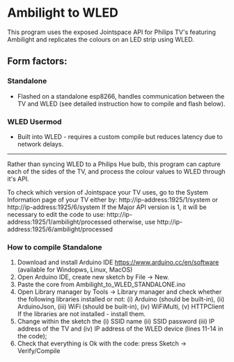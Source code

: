 # Ambilight to WLED
This program uses the exposed Jointspace API for Philips TV's featuring Ambilight and replicates the colours on an LED strip using WLED.

## Form factors:
### Standalone
* Flashed on a standalone esp8266, handles communication between the TV and WLED (see detailed instruction how to compile and flash below).

### WLED Usermod
* Built into WLED - requires a custom compile but reduces latency due to network delays. 

___

Rather than syncing WLED to a Philips Hue bulb, this program can capture each of the sides of the TV, and process the colour values to WLED through it's API. 

To check which version of Jointspace your TV uses, go to the System Information page of your TV either by: http://ip-address:1925/1/system or http://ip-address:1925/6/system
If the Major API version is 1, it will be necessary to edit the code to use: http://ip-address:1925/1/ambilight/processed otherwise, use http://ip-address:1925/6/ambilight/processed

### How to compile Standalone
1. Download and install Arduino IDE https://www.arduino.cc/en/software (available for Windopws, Linux, MacOS)
2. Open Arduino IDE, create new sketch by File -> New.
3. Paste the core from Ambilight_to_WLED_STANDALONE.ino
4. Open Library manager by Tools -> Library manager and check whether the following libraries installed or not: (i) Arduino (should be built-in), (ii) ArduinoJson, (iii) WiFi (should be built-in), (iv) WiFiMulti, (v) HTTPClient
If the libraries are not installed - install them.
5. Change within the sketch the (i) SSID name (ii) SSID password (iii) IP address of the TV and (iv) IP address of the WLED device (lines 11-14 in the code);
6. Check that everything is Ok with the code: press Sketch -> Verify/Compile
